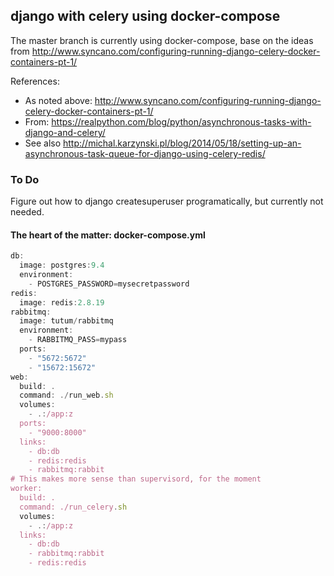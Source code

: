 ## django with celery using docker-compose

The master branch is currently using docker-compose, base on the ideas from http://www.syncano.com/configuring-running-django-celery-docker-containers-pt-1/

References:
  - As noted above: http://www.syncano.com/configuring-running-django-celery-docker-containers-pt-1/
  - From: https://realpython.com/blog/python/asynchronous-tasks-with-django-and-celery/
  - See also http://michal.karzynski.pl/blog/2014/05/18/setting-up-an-asynchronous-task-queue-for-django-using-celery-redis/

### To Do
Figure out how to django createsuperuser programatically, but currently not needed.

#### The heart of the matter: docker-compose.yml

```javascript
db:
  image: postgres:9.4
  environment:
    - POSTGRES_PASSWORD=mysecretpassword
redis:
  image: redis:2.8.19
rabbitmq:
  image: tutum/rabbitmq
  environment:
    - RABBITMQ_PASS=mypass
  ports:
    - "5672:5672"
    - "15672:15672"
web:
  build: .
  command: ./run_web.sh
  volumes:
    - .:/app:z
  ports:
    - "9000:8000"
  links:
    - db:db
    - redis:redis
    - rabbitmq:rabbit
# This makes more sense than supervisord, for the moment
worker:
  build: .
  command: ./run_celery.sh
  volumes:
    - .:/app:z
  links:
    - db:db
    - rabbitmq:rabbit
    - redis:redis
```
